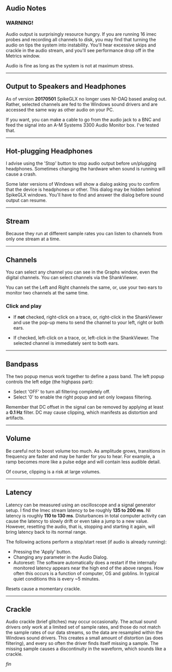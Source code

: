 ## Audio Notes

### WARNING!

Audio output is surprisingly resource hungry. If you are running 16 imec
probes and recording all channels to disk, you may find that turning the
audio on tips the system into instability. You'll hear excessive skips
and crackle in the audio stream, and you'll see performance drop off in
the Metrics window.

Audio is fine as long as the system is not at maximum stress.

--------

## Output to Speakers and Headphones

As of version **20170501** SpikeGLX  no longer uses NI-DAQ based analog out.
Rather, selected channels are fed to the Windows sound drivers and are accessed
the same way as other audio on your PC.

If you want, you can make a cable to go from the audio jack to a BNC and
feed the signal into an A-M Systems 3300 Audio Monitor box. I've tested
that.

--------

## Hot-plugging Headphones

I advise using the 'Stop' button to stop audio output before un/plugging
headphones. Sometimes changing the hardware when sound is running will
cause a crash.

Some later versions of Windows will show a dialog asking you to confirm
that the device is headphones or other. This dialog may be hidden behind
SpikeGLX windows. You'll have to find and answer the dialog before sound
output can resume.

--------

## Stream

Because they run at different sample rates you can listen to channels
from only one stream at a time.

--------

## Channels

You can select any channel you can see in the Graphs window, even the
digital channels. You can select channels via the ShankViewer.

You can set the Left and Right channels the same, or, use your two ears
to monitor two channels at the same time.

### Click and play

* If **not** checked, right-click on a trace, or, right-click in the
ShankViewer and use the pop-up menu to send the channel to your left, right
or both ears.

* If checked, left-click on a trace, or, left-click in the
ShankViewer. The selected channel is immediately sent to both ears.

--------

## Bandpass

The two popup menus work together to define a pass band. The left popup
controls the left edge (the highpass part):

* Select 'OFF' to turn all filtering completely off.
* Select '0' to enable the right popup and set only lowpass filtering.

Remember that DC offset in the signal can be removed by applying at least
a **0.1 Hz** filter. DC may cause clipping, which manifests as distortion
and artifacts.

--------

## Volume

Be careful not to boost volume too much. As amplitude grows, transitions
in frequency are faster and may be harder for you to hear. For example,
a ramp becomes more like a pulse edge and will contain less audible detail.

Of course, clipping is a risk at large volumes.

--------

## Latency

Latency can be measured using an oscilloscope and a signal generator setup.
I find the Imec stream latency to be roughly **135 to 200 ms**. NI latency
is roughly **110 to 130 ms**. Disturbances in total computer activity can
cause the latency to slowly drift or even take a jump to a new value.
However, resetting the audio, that is, stopping and starting it again, will
bring latency back to its normal range.

The following actions perform a stop/start reset (if audio is already running):

* Pressing the 'Apply' button.
* Changing any parameter in the Audio Dialog.
* Autoreset: The software automatically does a restart if the internally
monitored latency appears near the high end of the above ranges. How often
this occurs is a function of computer, OS and goblins. In typical quiet
conditions this is every ~5 minutes.

Resets cause a momentary crackle.

--------

## Crackle

Audio crackle (brief glitches) may occur occasionally. The actual sound
drivers only work at a limited set of sample rates, and those do not match
the sample rates of our data streams, so the data are resampled within the
Windows sound drivers. This creates a small amount of distortion (as does
filtering), and every so often the driver finds itself missing a sample.
The missing sample causes a discontinuity in the waveform, which sounds
like a crackle.


_fin_

